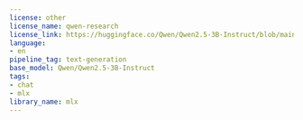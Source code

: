 ```yaml
---
license: other
license_name: qwen-research
license_link: https://huggingface.co/Qwen/Qwen2.5-3B-Instruct/blob/main/LICENSE
language:
- en
pipeline_tag: text-generation
base_model: Qwen/Qwen2.5-3B-Instruct
tags:
- chat
- mlx
library_name: mlx
---
```

